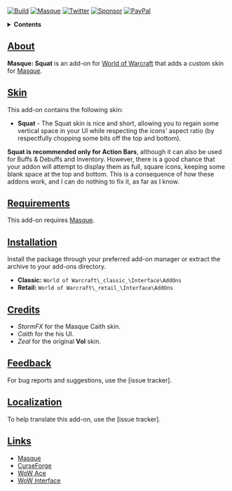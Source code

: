 [![Build][SVG-Build]][Build]
[![Masque][SVG-Masque]][Masque]
[![Twitter][SVG-Twitter]][Twitter]
[![Sponsor][SVG-Sponsor]][Sponsor]
[![PayPal][SVG-PayPal]][PayPal]

<details>
<summary><strong>Contents</strong></summary><p>

- [About](#About "Go to About")
- [Skin](#Skin "Go to Skin")
- [Requirements](#Requirements "Go to Requirements")
- [Installation](#Installation "Go to Installation")
- [Credits](#Credits "Go to Credits")
- [Feedback](#Feedback "Go to Feedback")
- [Localization](#Localization "Go to Localization")
- [Links](#Links "Go to Links")

</p></details>

## [About][Top]

**Masque: Squat** is an add-on for [World of Warcraft] that adds a custom skin for [Masque].

## [Skin][Top]

This add-on contains the following skin:

- **Squat** - The Squat skin is nice and short, allowing you to regain some vertical space in your UI while respecting the icons' aspect ratio (by respectfully chopping some bits off the top and bottom).

**Squat is recommended only for Action Bars**, although it can also be used for Buffs & Debuffs and Inventory. However, there is a good chance that your addon will attempt to display them as full, square icons, keeping some blank space at the top and bottom. This is a consequence of how these addons work, and I can do nothing to fix it, as far as I know.

## [Requirements][Top]

This add-on requires [Masque].

## [Installation][Top]

Install the package through your preferred add-on manager or extract the archive to your add-ons directory.

- **Classic:** `World of Warcraft\_classic_\Interface\AddOns`
- **Retail:** `World of Warcraft\_retail_\Interface\AddOns`

## [Credits][Top]

- _StormFX_ for the Masque Caith skin.
- _Caith_ for the his UI.
- _Zeal_ for the original **Vol** skin.

## [Feedback][Top]

For bug reports and suggestions, use the [issue tracker].

## [Localization][Top]

To help translate this add-on, use the [issue tracker].

## [Links][Top]

- [Masque][Masque]
- [CurseForge][CurseForge]
- [WoW Ace][WoW Ace]
- [WoW Interface]

[Links]: #

[Build]: https://github.com/dlecina/Masque_Squat/actions?query=workflow%3ARelease (Build Status)
[Masque]: https://github.com/SFX-WoW/Masque (Download Masque)
[Twitter]: https://twitter.com/alllucky7s (Follow on Twitter)
[Sponsor]: https://github.com/sponsors/dlecina (Sponsor on GitHub)
[PayPal]: https://www.paypal.me/dlecina (Donate via PayPal)

[World of Warcraft]: https://worldofwarcraft.com (World of Warcraft)

[CurseForge]: https://www.curseforge.com/wow/addons/masque-squat (View on CurseForge)
[GitHub]: https://github.com/dlecina/Masque_Squat (View on GitHub)
[WoW Ace]: https://www.wowace.com/projects/masque-squat (View on WoW Ace)
[WoW Interface]: https://www.wowinterface.com/downloads/infoXXXX (View on WoW Interface)

[Top]: #Top (Top of the Page)

[Images]: #

[SVG-Build]: https://img.shields.io/github/workflow/status/dlecina/Masque_Squat/Release?label=Build&logo=github&logoColor=fff&style=flat-square
[SVG-Masque]: https://img.shields.io/endpoint?url=https://wow.stormfx.com/img/svg/masque-skin.json
[SVG-Twitter]: https://img.shields.io/badge/Twitter-1DA1F2?logo=twitter&logoColor=fff&style=flat-square
[SVG-Sponsor]: https://img.shields.io/badge/Sponsor-555?logo=github&logoColor=fff&style=flat-square
[SVG-PayPal]: https://img.shields.io/endpoint?url=https://www.stormfx.com/img/svg/paypal.json
